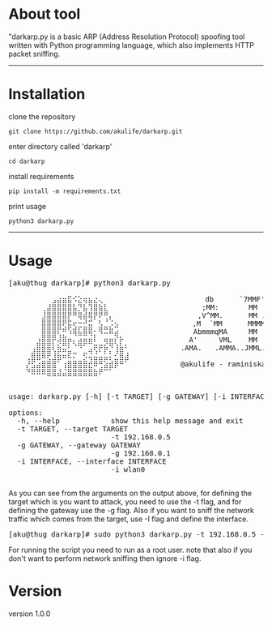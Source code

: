# About tool
"darkarp.py is a basic ARP (Address Resolution Protocol) spoofing tool written with Python programming language, which also implements HTTP packet sniffing.
<hr />

# Installation 

clone the repository

`git clone https://github.com/akulife/darkarp.git`

enter directory called 'darkarp'

`cd darkarp`

install requirements

`pip install -m requirements.txt`

print usage 

`python3 darkarp.py`
<hr />

# Usage


<pre>
[aku@thug darkarp]# python3 darkarp.py 

	⠀⠀⠀⠀⠀⣠⣴⣶⣯⠪⣕⢶⣦⣔⢄⠀⠀⠀⠀  			      db      `7MMF' `YMM'`7MMF'   `7MF'
	⠀⠀⠀⢀⣼⣿⣿⣿⣿⣧⡙⣧⢹⣿⣷⣇⠀⠀⠀⠀  			     ;MM:       MM   .M'    MM       M  
	⠀⠀⠀⣸⣿⣿⣿⣿⡟⠛⢿⣾⢿⡟⠟⢛⡄⠀⠀⠀  			    ,V^MM.      MM .d"      MM       M  
	⠀⠀⠀⣿⣿⣿⣿⢟⣯⢖⣒⣚⣭⠀⣣⣈⡨⣢⠀   			   ,M  `MM      MMMMM.      MM       M  
	⠀⠀⠀⣿⣿⣿⢏⡛⠱⢿⣧⣿⢿⡂⠻⠭⠿⣴⠀⠀  			   AbmmmqMA     MM  VMA     MM       M  
	⠀⠀⣰⣿⣿⡟⢼⣿⡶⡄⣴⣶⣶⠇⠀⢶⣶⡎⡗⠀  			  A'     VML    MM   `MM.   YM.     ,M  
	⠀⢠⣿⣿⣿⢇⣷⣭⣃⠈⠙⠁⣠⢟⡟⡷⡙⢸⣷⠃  			.AMA.   .AMMA..JMML.   MMb.  `bmmmmd"'  
	⢀⣿⣿⠿⢟⣸⣷⠶⠯⠍⠀⡫⢬⣬⣤⣥⡅⣊⣿⣼                           
	⡜⣫⣴⣿⣿⣿⠁⢰⣿⣿⣿⣿⣞⠿⢛⣵⣾⡿⠛⠁			@akulife - raminiskandarov2004@gmail.com
	⠙⠿⠿⠿⣿⣿⣼⣬⣿⣿⣿⣿⣿⣷⠟⠉⠁⠀⠀⠀


usage: darkarp.py [-h] [-t TARGET] [-g GATEWAY] [-i INTERFACE]

options:
  -h, --help            show this help message and exit
  -t TARGET, --target TARGET
                        -t 192.168.0.5
  -g GATEWAY, --gateway GATEWAY
                        -g 192.168.0.1
  -i INTERFACE, --interface INTERFACE
                        -i wlan0

</pre>

As you can see from the arguments on the output above, for defining the target which is you want to attack, you need to use the -t flag, and for
defining the gateway use the -g flag. Also if you want to sniff the network traffic which comes from the target, use -I flag and define the interface.

<pre>
[aku@thug darkarp]# sudo python3 darkarp.py -t 192.168.0.5 -g 192.168.0.1 -i eth0 
</pre>
For running the script you need to run as a root user. note that also if you don't want to perform network sniffing then ignore -i flag.
</hr>

# Version
version 1.0.0
